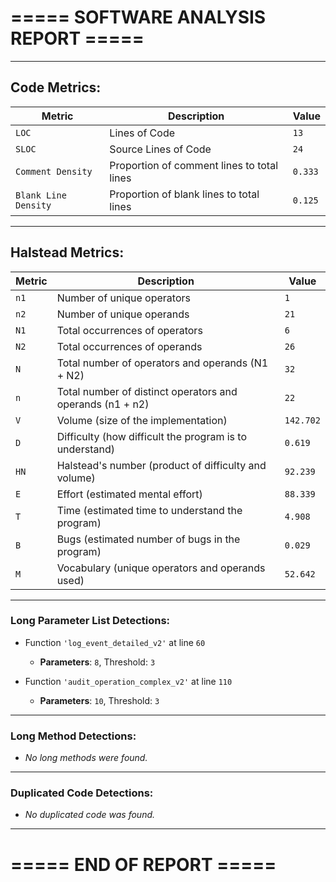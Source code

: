 # ===== SOFTWARE ANALYSIS REPORT =====

---
## Code Metrics:

| Metric | Description | Value |
|--------|-------------|-------|
| `LOC` | Lines of Code | `13` |
| `SLOC` | Source Lines of Code | `24` |
| `Comment Density` | Proportion of comment lines to total lines | `0.333` |
| `Blank Line Density` | Proportion of blank lines to total lines | `0.125` |

---
## Halstead Metrics:

| Metric | Description | Value |
|--------|-------------|-------|
| `n1` | Number of unique operators | `1` |
| `n2` | Number of unique operands | `21` |
| `N1` | Total occurrences of operators | `6` |
| `N2` | Total occurrences of operands | `26` |
| `N` | Total number of operators and operands (N1 + N2) | `32` |
| `n` | Total number of distinct operators and operands (n1 + n2) | `22` |
| `V` | Volume (size of the implementation) | `142.702` |
| `D` | Difficulty (how difficult the program is to understand) | `0.619` |
| `HN` | Halstead's number (product of difficulty and volume) | `92.239` |
| `E` | Effort (estimated mental effort) | `88.339` |
| `T` | Time (estimated time to understand the program) | `4.908` |
| `B` | Bugs (estimated number of bugs in the program) | `0.029` |
| `M` | Vocabulary (unique operators and operands used) | `52.642` |


---
### Long Parameter List Detections:

  - Function `'log_event_detailed_v2'` at line `60`
    * **Parameters**: `8`, Threshold: `3`

  - Function `'audit_operation_complex_v2'` at line `110`
    * **Parameters**: `10`, Threshold: `3`

---
### Long Method Detections:

  - *No long methods were found.*

---
### Duplicated Code Detections:

  - *No duplicated code was found.*

---
# ===== END OF REPORT =====
